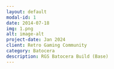 ```yaml
---
layout: default
modal-id: 1
date: 2014-07-18
img: 1.png
alt: image-alt
project-date: Jan 2024
client: Retro Gaming Community
category: Batocera
description: RGS Batocera Build (Base)
---
```

